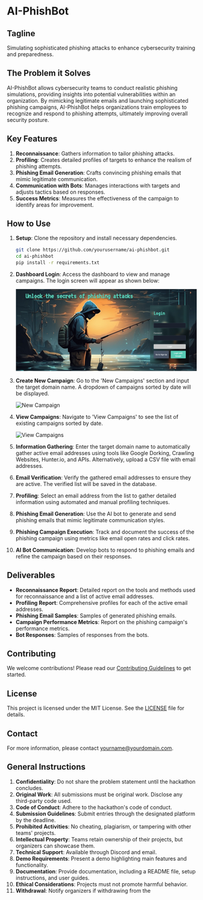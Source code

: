 # AI-PhishBot

## Tagline

Simulating sophisticated phishing attacks to enhance cybersecurity training and preparedness.

## The Problem it Solves

AI-PhishBot allows cybersecurity teams to conduct realistic phishing simulations, providing insights into potential vulnerabilities within an organization. By mimicking legitimate emails and launching sophisticated phishing campaigns, AI-PhishBot helps organizations train employees to recognize and respond to phishing attempts, ultimately improving overall security posture.

## Key Features

1. **Reconnaissance**: Gathers information to tailor phishing attacks.
2. **Profiling**: Creates detailed profiles of targets to enhance the realism of phishing attempts.
3. **Phishing Email Generation**: Crafts convincing phishing emails that mimic legitimate communication.
4. **Communication with Bots**: Manages interactions with targets and adjusts tactics based on responses.
5. **Success Metrics**: Measures the effectiveness of the campaign to identify areas for improvement.

## How to Use

1. **Setup**: Clone the repository and install necessary dependencies.
    ```sh
    git clone https://github.com/yourusername/ai-phishbot.git
    cd ai-phishbot
    pip install -r requirements.txt
    ```

2. **Dashboard Login**: Access the dashboard to view and manage campaigns. The login screen will appear as shown below:

   ![Login Screen](images/IMAGE1.jpg)

3. **Create New Campaign**: Go to the 'New Campaigns' section and input the target domain name. A dropdown of campaigns sorted by date will be displayed.

   ![New Campaign](path_to_new_campaign_image.png)

4. **View Campaigns**: Navigate to 'View Campaigns' to see the list of existing campaigns sorted by date.

   ![View Campaigns](path_to_view_campaigns_image.png)

5. **Information Gathering**: Enter the target domain name to automatically gather active email addresses using tools like Google Dorking, Crawling Websites, Hunter.io, and APIs. Alternatively, upload a CSV file with email addresses.

6. **Email Verification**: Verify the gathered email addresses to ensure they are active. The verified list will be saved in the database.

7. **Profiling**: Select an email address from the list to gather detailed information using automated and manual profiling techniques.

8. **Phishing Email Generation**: Use the AI bot to generate and send phishing emails that mimic legitimate communication styles.

9. **Phishing Campaign Execution**: Track and document the success of the phishing campaign using metrics like email open rates and click rates.

10. **AI Bot Communication**: Develop bots to respond to phishing emails and refine the campaign based on their responses.

## Deliverables

- **Reconnaissance Report**: Detailed report on the tools and methods used for reconnaissance and a list of active email addresses.
- **Profiling Report**: Comprehensive profiles for each of the active email addresses.
- **Phishing Email Samples**: Samples of generated phishing emails.
- **Campaign Performance Metrics**: Report on the phishing campaign's performance metrics.
- **Bot Responses**: Samples of responses from the bots.

## Contributing

We welcome contributions! Please read our [Contributing Guidelines](CONTRIBUTING.md) to get started.

## License

This project is licensed under the MIT License. See the [LICENSE](LICENSE) file for details.

## Contact

For more information, please contact [yourname@yourdomain.com](mailto:yourname@yourdomain.com).

## General Instructions

1. **Confidentiality**: Do not share the problem statement until the hackathon concludes.
2. **Original Work**: All submissions must be original work. Disclose any third-party code used.
3. **Code of Conduct**: Adhere to the hackathon's code of conduct.
4. **Submission Guidelines**: Submit entries through the designated platform by the deadline.
5. **Prohibited Activities**: No cheating, plagiarism, or tampering with other teams' projects.
6. **Intellectual Property**: Teams retain ownership of their projects, but organizers can showcase them.
7. **Technical Support**: Available through Discord and email.
8. **Demo Requirements**: Present a demo highlighting main features and functionality.
9. **Documentation**: Provide documentation, including a README file, setup instructions, and user guides.
10. **Ethical Considerations**: Projects must not promote harmful behavior.
11. **Withdrawal**: Notify organizers if withdrawing from the
